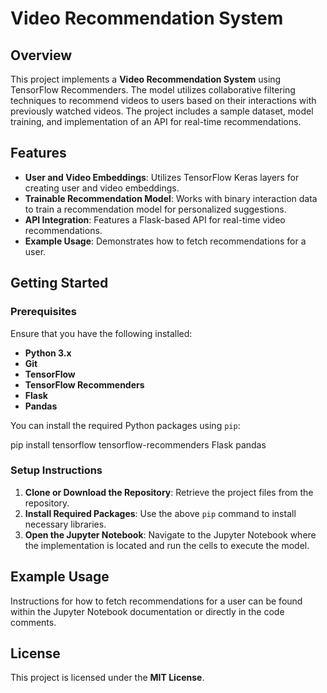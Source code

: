 # Video Recommendation System

## Overview

This project implements a **Video Recommendation System** using TensorFlow Recommenders. The model utilizes collaborative filtering techniques to recommend videos to users based on their interactions with previously watched videos. The project includes a sample dataset, model training, and implementation of an API for real-time recommendations.

## Features

- **User and Video Embeddings**: Utilizes TensorFlow Keras layers for creating user and video embeddings.
- **Trainable Recommendation Model**: Works with binary interaction data to train a recommendation model for personalized suggestions.
- **API Integration**: Features a Flask-based API for real-time video recommendations.
- **Example Usage**: Demonstrates how to fetch recommendations for a user.

## Getting Started

### Prerequisites

Ensure that you have the following installed:

- **Python 3.x**
- **Git**
- **TensorFlow**
- **TensorFlow Recommenders**
- **Flask**
- **Pandas**

You can install the required Python packages using `pip`:

pip install tensorflow tensorflow-recommenders Flask pandas

### Setup Instructions

1. **Clone or Download the Repository**: Retrieve the project files from the repository.
2. **Install Required Packages**: Use the above `pip` command to install necessary libraries.
3. **Open the Jupyter Notebook**: Navigate to the Jupyter Notebook where the implementation is located and run the cells to execute the model.

## Example Usage

Instructions for how to fetch recommendations for a user can be found within the Jupyter Notebook documentation or directly in the code comments.

## License

This project is licensed under the **MIT License**.